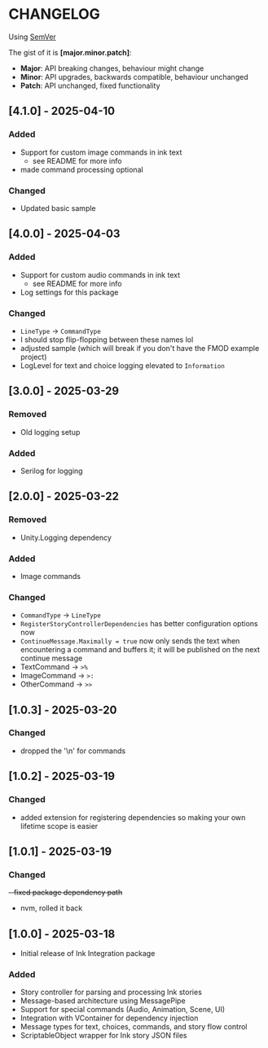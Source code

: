 # CHANGELOG

Using [SemVer](https://semver.org/)

The gist of it is **[major.minor.patch]**:

- **Major**: API breaking changes, behaviour might change
- **Minor**: API upgrades, backwards compatible, behaviour unchanged
- **Patch**: API unchanged, fixed functionality

## [4.1.0] - 2025-04-10

### Added

- Support for custom image commands in ink text
    - see README for more info
- made command processing optional

### Changed

- Updated basic sample

## [4.0.0] - 2025-04-03

### Added

- Support for custom audio commands in ink text
    - see README for more info
- Log settings for this package

### Changed

- `LineType` -> `CommandType`
- I should stop flip-flopping between these names lol
- adjusted sample (which will break if you don't have the FMOD example project)
- LogLevel for text and choice logging elevated to `Information`

## [3.0.0] - 2025-03-29

### Removed

- Old logging setup

### Added

- Serilog for logging

## [2.0.0] - 2025-03-22

### Removed

- Unity.Logging dependency

### Added

- Image commands

### Changed

- `CommandType` -> `LineType`
- `RegisterStoryControllerDependencies` has better configuration options now
- `ContinueMessage.Maximally = true` now only sends the text when encountering a command and buffers it; it will be published on the next continue message
- TextCommand -> `>%`
- ImageCommand -> `>:`
- OtherCommand -> `>>`

## [1.0.3] - 2025-03-20

### Changed

- dropped the '\n' for commands

## [1.0.2] - 2025-03-19

### Changed

- added extension for registering dependencies so making your own lifetime scope is easier

## [1.0.1] - 2025-03-19

### Changed

~~- fixed package dependency path~~

- nvm, rolled it back

## [1.0.0] - 2025-03-18

- Initial release of Ink Integration package

### Added

- Story controller for parsing and processing Ink stories
- Message-based architecture using MessagePipe
- Support for special commands (Audio, Animation, Scene, UI)
- Integration with VContainer for dependency injection
- Message types for text, choices, commands, and story flow control
- ScriptableObject wrapper for Ink story JSON files